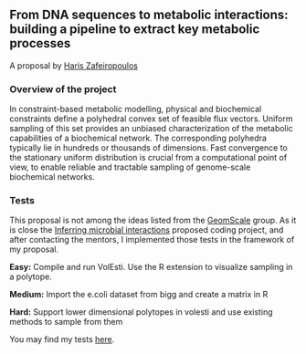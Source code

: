 ## From DNA sequences to metabolic interactions: building a pipeline to extract key metabolic processes

A proposal by [Haris Zafeiropoulos](https://hariszaf.github.io/)

### Overview of the project
In constraint-based metabolic modelling, physical and biochemical constraints define a polyhedral convex set of feasible flux vectors. 
Uniform sampling of this set provides an unbiased characterization of the metabolic capabilities of a biochemical network. 
The corresponding polyhedra typically lie in hundreds or thousands of dimensions. 
Fast convergence to the stationary uniform distribution is crucial from a computational point of view, to enable reliable and tractable sampling of genome-scale biochemical networks.

### Tests
This proposal is not among the ideas listed from the [GeomScale](https://geomscale.github.io/) group. 
As it is close the [Inferring microbial interactions](https://github.com/GeomScale/gsoc2021/wiki/Inferring-microbial-interactions) 
proposed coding project, and after contacting the mentors,
I implemented those tests in the framework of my proposal. 

**Easy:**
Compile and run VolEsti. Use the R extension to visualize sampling in a polytope.

**Medium:**
Import the e.coli dataset from bigg and create a matrix in R

**Hard:**
Support lower dimensional polytopes in volesti and use existing methods to sample from them

You may find my tests [here](tests.html).
